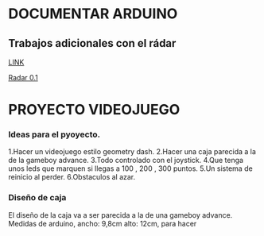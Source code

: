 # DOCUMENTAR ARDUINO

##  Trabajos adicionales con el rádar

[LINK](https://github.com/d-prieto/arduinoCourse/blob/main/Radar%20y%20variaciones.md#proyecto-de-r%C3%A1dar-y-variaciones)


[Radar 0.1](https://github.com/reverte04/Soldadura-y-disegn-3.eva/blob/main/radar_modificado_0.1.ino)


# PROYECTO VIDEOJUEGO

### Ideas para el pyoyecto.
1.Hacer un videojuego estilo geometry dash.
2.Hacer una caja parecida a la de la gameboy advance. 
3.Todo controlado con el joystick. 
4.Que tenga unos leds que marquen si llegas a 100 , 200 , 300 puntos.
5.Un sistema de reinicio al perder.
6.Obstaculos al azar.

### Diseño de caja 
El diseño de la caja va a ser parecida a la de una gameboy advance.
Medidas de arduino, ancho: 9,8cm alto: 12cm, para hacer 


